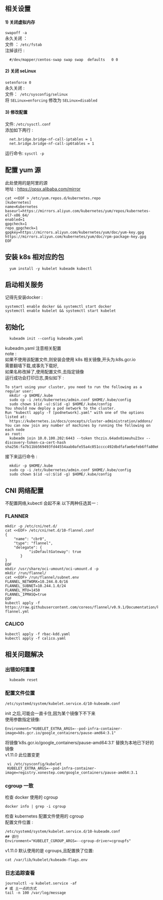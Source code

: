 ## 相关设置
#### 1) 关闭虚拟内存
``` swapoff -a ```  
永久关闭 ：    
文件 ： ``` /etc/fstab ```  
注掉该行 :
```
  #/dev/mapper/centos-swap swap swap  defaults   0 0
```  

#### 2) 关闭 seLinux
``` setenforce 0 ```    
永久关闭 :   
文件：``` /etc/sysconfig/selinux```   
将 ``` SELinux=enforcing ``` 修改为 ``` SELinux=disabled ```  

#### 3) 修改配置
文件: ``` /etc/sysctl.conf ```  
添加如下两行 :   
```
  net.bridge.bridge-nf-call-iptables = 1
  net.bridge.bridge-nf-call-ip6tables = 1
```
运行命令: ```sysctl -p```  
## 配置 yum 源
此处使用的是阿里的源  
地址 : https://opsx.alibaba.com/mirror
```
cat <<EOF > /etc/yum.repos.d/kubernetes.repo
[kubernetes]
name=Kubernetes
baseurl=https://mirrors.aliyun.com/kubernetes/yum/repos/kubernetes-el7-x86_64/
enabled=1
gpgcheck=1
repo_gpgcheck=1
gpgkey=https://mirrors.aliyun.com/kubernetes/yum/doc/yum-key.gpg https://mirrors.aliyun.com/kubernetes/yum/doc/rpm-package-key.gpg
EOF
```
## 安装 k8s 相对应的包
```
  yum install -y kubelet kubeadm kubectl
```
## 启动相关服务
记得先安装docker :  
```
systemctl enable docker && systemctl start docker
systemctl enable kubelet && systemctl start kubelet
```
## 初始化
```
  kubeadm init --config kubeadm.yaml
```
kubeadm.yaml 注意相关配置  
note :   
如果不使用该配置文件,则安装会使用 k8s 相关镜像,开头为:k8s.gcr.io  
需要翻墙下载,或事先下载好,  
如果名称改掉了,使用配置文件,去指定镜像  
运行成功会打印日志,类似如下 :
```
To start using your cluster, you need to run the following as a regular user:
  mkdir -p $HOME/.kube
  sudo cp -i /etc/kubernetes/admin.conf $HOME/.kube/config
  sudo chown $(id -u):$(id -g) $HOME/.kube/config
You should now deploy a pod network to the cluster.
Run "kubectl apply -f [podnetwork].yaml" with one of the options listed at:
  https://kubernetes.io/docs/concepts/cluster-administration/addons/
You can now join any number of machines by running the following on each node
as root:
  kubeadm join 10.0.100.202:6443 --token thczis.64adx0imeuhu23xv --discovery-token-ca-cert-hash sha256:fa7b11bb569493fd44554aab0afe55a4c051cccc492dbdfafae6efeb6ffa80e6
```
接下来运行命令 :
```
  mkdir -p $HOME/.kube
  sudo cp -i /etc/kubernetes/admin.conf $HOME/.kube/config
  sudo chown $(id -u):$(id -g) $HOME/.kube/config
```

## CNI 网络配置
不配置网络,kubectl 会起不来
以下两种任选其一 :
### FLANNER
```
mkdir -p /etc/cni/net.d/
cat <<EOF> /etc/cni/net.d/10-flannel.conf
{
    "name": "cbr0",
    "type": "flannel",
    "delegate": {
           "isDefaultGateway": true
       }
}
EOF
mkdir /usr/share/oci-umount/oci-umount.d -p
mkdir /run/flannel/
cat <<EOF> /run/flannel/subnet.env
FLANNEL_NETWORK=10.244.0.0/16
FLANNEL_SUBNET=10.244.1.0/24
FLANNEL_MTU=1450
FLANNEL_IPMASQ=true
EOF
kubectl apply -f https://raw.githubusercontent.com/coreos/flannel/v0.9.1/Documentation/kube-flannel.yml
```
### CALICO
```
kubectl apply -f rbac-kdd.yaml
kubectl apply -f calico.yaml
```

## 相关问题解决
### 出错如何重置
```
  kubeadm reset
```
### 配置文件位置
```
/etc/systemd/system/kubelet.service.d/10-kubeadm.conf
```
 init 之后,可能会一直卡住,因为某个镜像下不下来  
 使用参数指定镜像:  
 ```
 Environment="KUBELET_EXTRA_ARGS=--pod-infra-container-image=k8s.gcr.io/google_containers/pause-amd64:3.1"
```
 将镜像'k8s.gcr.io/google_containers/pause-amd64:3.1' 替换为本地已下好的镜像  
 v1.11.0 此位置变更
```
 vi /etc/sysconfig/kubelet
 KUBELET_EXTRA_ARGS=--pod-infra-container-image=registry.xonestep.com/google_containers/pause-amd64:3.1
```
### cgroup 一致
检查 docker 使用的 cgroup  
```
docker info | grep -i cgroup
```
检查 kubernetes 配置文件使用的 cgroup  
配置文件位置 :   
```
/etc/systemd/system/kubelet.service.d/10-kubeadm.conf
## 该行
Environment="KUBELET_CGROUP_ARGS=--cgroup-driver=cgroupfs"
```
v1.11.0 默认使用的是 cgroups,且配置换了位置:
```
cat /var/lib/kubelet/kubeadm-flags.env
```
### 日志追踪查看
```
journalctl -u kubelet.service -af
# 或 土一点的方式
tail -n 100 /var/log/message
```
